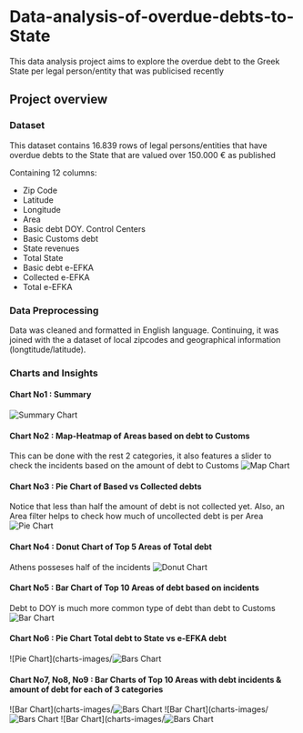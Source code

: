 # Data-analysis-of-overdue-debts-to-State
This data analysis project aims to explore the overdue debt to the Greek State per legal person/entity that was publicised recently

## Project overview

### Dataset
This dataset contains 16.839 rows of legal persons/entities that have overdue debts to the State that are valued over 150.000 € as published

Containing 12 columns:

- Zip Code
- Latitude
- Longitude
- Area
- Basic debt DOY. Control Centers
- Basic Customs debt
- State revenues
- Total State
- Basic debt e-EFKA
- Collected e-EFKA
- Total e-EFKA

### Data Preprocessing
Data was cleaned and formatted in English language. Continuing, it was joined with the a dataset of local zipcodes and geographical information (longtitude/latitude).

### Charts and Insights
#### Chart No1 : Summary
![Summary Chart](charts-images/summary.png)

#### Chart No2 : Map-Heatmap of Areas based on debt to Customs
This can be done with the rest 2 categories, it also features a slider to check the incidents based on the amount of debt to Customs
![Map Chart](charts-images/map-heatmap.png)

#### Chart No3 : Pie Chart of Based vs Collected debts
Notice that less than half the amount of debt is not collected yet. Also, an Area filter helps to check how much of uncollected debt is per Area
![Pie Chart](charts-images/basic-vs-collected-debt-pie-chart.png)

#### Chart No4 : Donut Chart of Top 5 Areas of Total debt
Athens posseses half of the incidents
![Donut Chart](charts-images/top-5-areas-total-debt.png)

#### Chart No5 : Bar Chart of Top 10 Areas of debt based on incidents
Debt to DOY is much more common type of debt than debt to Customs
![Bar Chart](charts-images/top-10-incident-areas-doy.png)

#### Chart No6 : Pie Chart Total debt to State vs e-EFKA debt
![Pie Chart](charts-images/![Bars Chart](charts-images/top-10-incident-areas-doy.png)


#### Chart No7, No8, No9 : Bar Charts of Top 10 Areas with debt incidents & amount of debt for each of 3 categories
![Bar Chart](charts-images/![Bars Chart](charts-images/debt-to-customs-barchart.png)
![Bar Chart](charts-images/![Bars Chart](charts-images/debt-to-DOY-barcharts.png)
![Bar Chart](charts-images/![Bars Chart](charts-images/debt-to-eEfka-barcharts.png)
